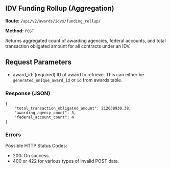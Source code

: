 ## IDV Funding Rollup (Aggregation)
**Route:** `/api/v2/awards/idvs/funding_rollup/`

**Method:** `POST`

Returns aggregated count of awarding agencies, federal accounts, and total transaction obligated amount for all contracts under an IDV.

## Request Parameters

- award_id: (required) ID of award to retrieve. This can either be `generated_unique_award_id` or `id` from awards table.


### Response (JSON)

```
{
    "total_transaction_obligated_amount": 212038930.38,
    "awarding_agency_count": 3,
    "federal_account_count": 4
}
```



### Errors
Possible HTTP Status Codes:

* 200: On success.
* 400 or 422 for various types of invalid POST data.